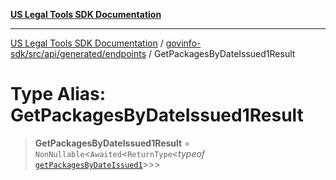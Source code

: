 [**US Legal Tools SDK Documentation**](../../../../../../README.md)

***

[US Legal Tools SDK Documentation](../../../../../../README.md) / [govinfo-sdk/src/api/generated/endpoints](../README.md) / GetPackagesByDateIssued1Result

# Type Alias: GetPackagesByDateIssued1Result

> **GetPackagesByDateIssued1Result** = `NonNullable`\<`Awaited`\<`ReturnType`\<*typeof* [`getPackagesByDateIssued1`](../functions/getPackagesByDateIssued1.md)\>\>\>
